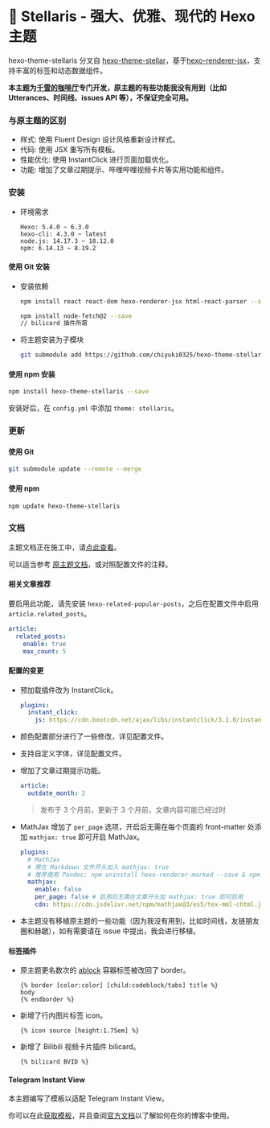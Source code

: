 # 📑 Stellaris - 强大、优雅、现代的 Hexo 主题

hexo-theme-stellaris 分叉自 [hexo-theme-stellar](https://github.com/xaoxuu/hexo-theme-stellar)，基于[hexo-renderer-jsx](https://github.com/hexojs/hexo-renderer-jsx)，支持丰富的标签和动态数据组件。

**本主题为[千雪的咖啡厅](https://blog.chyk.ink)专门开发，原主题的有些功能我没有用到（比如 Utterances、时间线、issues API 等），不保证完全可用。**

### 与原主题的区别

- 样式: 使用 Fluent Design 设计风格重新设计样式。
- 代码: 使用 JSX 重写所有模板。
- 性能优化: 使用 InstantClick 进行页面加载优化。
- 功能: 增加了文章过期提示、哔哩哔哩视频卡片等实用功能和组件。

### 安装

- 环境需求
    ```
    Hexo: 5.4.0 ~ 6.3.0
    hexo-cli: 4.3.0 ~ latest
    node.js: 14.17.3 ~ 18.12.0
    npm: 6.14.13 ~ 8.19.2
    ```

#### 使用 Git 安装

- 安装依赖
    ```bash
    npm install react react-dom hexo-renderer-jsx html-react-parser --save
    ```
    
    ```bash
    npm install node-fetch@2 --save
    // bilicard 插件所需
    ```
    
- 将主题安装为子模块
  
    ```bash
    git submodule add https://github.com/chiyuki0325/hexo-theme-stellaris.git themes/stellaris
    ```

#### 使用 npm 安装

```bash
npm install hexo-theme-stellaris --save
```


安装好后，在 `config.yml` 中添加 `theme: stellaris`。

### 更新

#### 使用 Git
```bash
git submodule update --remote --merge
```
#### 使用 npm
```bash
npm update hexo-theme-stellaris
```

### 文档

主题文档正在施工中，请[点此查看](https://blog.chyk.ink/wiki/stellaris/)。

可以适当参考 [原主题文档](https://xaoxuu.com/wiki/stellar/)，或对照配置文件的注释。

#### 相关文章推荐

要启用此功能，请先安装 `hexo-related-popular-posts`，之后在配置文件中启用 `article.related_posts`。

```yaml
article:
  related_posts:
    enable: true
    max_count: 5
```

#### 配置的变更

- 预加载插件改为 InstantClick。

  ```yaml
  plugins:
    instant_click:
      js: https://cdn.bootcdn.net/ajax/libs/instantclick/3.1.0/instantclick.min.js
  ```

- 颜色配置部分进行了一些修改，详见配置文件。

- 支持自定义字体，详见配置文件。

- 增加了文章过期提示功能。

  ```yaml
  article:
    outdate_month: 2
  ```

  > 发布于 3 个月前，更新于 3 个月前，文章内容可能已经过时

- MathJax 增加了 `per_page` 选项，开启后无需在每个页面的 front-matter 处添加 `mathjax: true` 即可开启 MathJax。
  ```yaml
  plugins:
    # MathJax
    # 需在 Markdown 文件开头加入 mathjax: true
    # 推荐使用 Pandoc: npm uninstall hexo-renderer-marked --save & npm install hexo-renderer-pandoc --save
    mathjax:
      enable: false
      per_page: false # 启用后无需在文章开头加 mathjax: true 即可启用
      cdn: https://cdn.jsdelivr.net/npm/mathjax@3/es5/tex-mml-chtml.js # 请使用 3.x 以上版本的 mathjax
  ```

- 本主题没有移植原主题的一些功能（因为我没有用到，比如时间线，友链朋友圈和赫蹏），如有需要请在 issue 中提出，我会进行移植。

#### 标签插件

- 原主题更名数次的 [ablock](https://xaoxuu.com/wiki/stellar/tag-plugins/container/#ablock-%E6%99%AE%E9%80%9A%E5%9D%97%E5%AE%B9%E5%99%A8) 容器标签被改回了 border。

  ```jinja2
  {% border [color:color] [child:codeblock/tabs] title %}
  body
  {% endborder %}
  ```

- 新增了行内图片标签 icon。

  ```jinja2
  {% icon source [height:1.75em] %}
  ```

- 新增了 Bilibili 视频卡片插件 bilicard。

  ```jinja2
  {% bilicard BVID %}
  ```

#### Telegram Instant View

本主题编写了模板以适配 Telegram Instant View。

你可以在此[获取模板](https://blog.chyk.ink/2023/07/15/stellaris-instant-view-template/)，并且查阅[官方文档](https://instantview.telegram.org/)以了解如何在你的博客中使用。
